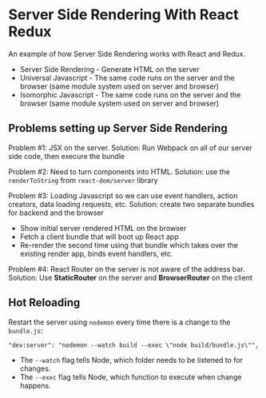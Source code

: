 # Server Side Rendering With React Redux

An example of how Server Side Rendering works with React and Redux.

- Server Side Rendering - Generate HTML on the server
- Universal Javascript - The same code runs on the server and the browser (same module system used on server and browser)
- Isomorphic Javascript - The same code runs on the server and the browser (same module system used on server and browser)


## Problems setting up Server Side Rendering

Problem #1: JSX on the server.
Solution: Run Webpack on all of our server side code, then execure the bundle

Problem #2: Need to turn components into HTML.
Solution: use the `renderToString` from `react-dom/server` library

Problem #3: Loading Javascript so we can use event handlers, action creators, data loading requests, etc.
Solution: create two separate bundles for backend and the browser
  - Show initial server rendered HTML on the browser
  - Fetch a client bundle that will boot up React app 
  - Re-render the second time using that bundle which takes over the existing render app, binds event handlers, etc.

Problem #4: React Router on the server is not aware of the address bar.
Solution: Use **StaticRouter** on the server and **BrowserRouter** on the client


## Hot Reloading

Restart the server using `nodemon` every time there is a change to the `bundle.js`:

```node
"dev:server": "nodemon --watch build --exec \"node build/bundle.js\"",
```

- The `--watch` flag tells Node, which folder needs to be listened to for changes.
- The `--exec` flag tells Node, which function to execute when change happens.




